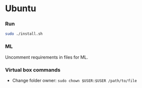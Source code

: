 # Ubuntu

### Run
```bash
sudo ./install.sh
```

### ML
Uncomment requirements in files for ML.

### Virtual box commands
- Change folder owner: `sudo chown $USER:$USER /path/to/file`